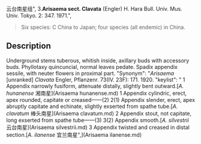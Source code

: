 云台南星组",
3.**Arisaema sect. Clavata** (Engler) H. Hara Bull. Univ. Mus. Univ. Tokyo. 2: 347. 1971.",

> Six species: C China to Japan; four species (all endemic) in China.

## Description
Underground stems tuberous, whitish inside, axillary buds with accessory buds. Phyllotaxy quincuncial, normal leaves pedate. Spadix appendix sessile, with neuter flowers in proximal part.
  "Synonym": "*Arisaema* [unranked] *Clavata* Engler, Pflanzenr. 73(IV. 23F): 171. 1920.
  "keylist": "
1 Appendix narrowly fusiform, attenuate distally, slightly bent outward.[*A. hunanense* 湘南星](Arisaema hunanense.md)
1 Appendix cylindric, erect, apex rounded, capitate or creased——(2)
2(1) Appendix slender, erect, apex abruptly capitate and echinate, slightly exserted from spathe tube.[*A. clavatum* 棒头南星](Arisaema clavatum.md)
2 Appendix stout, not capitate, long exserted from spathe tube——(3)
3(2) Appendix smooth.[*A. silvestrii* 云台南星](Arisaema silvestrii.md)
3 Appendix twisted and creased in distal section.[*A. ilanense* 宜兰南星",](Arisaema ilanense.md)
